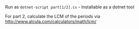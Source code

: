 Run as `dotnet-script part[1/2].cs` - Installable as a dotnet tool

For part 2, calculate the LCM of the periods via http://www.alcula.com/calculators/math/lcm/